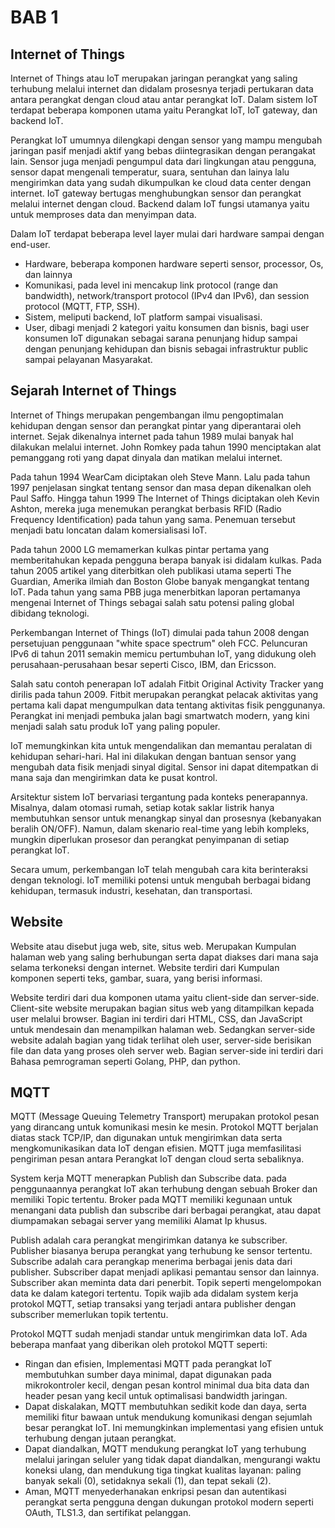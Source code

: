 # BAB 1

## Internet of Things

Internet of Things atau IoT merupakan jaringan perangkat yang saling terhubung melalui internet dan didalam prosesnya terjadi pertukaran data antara perangkat dengan cloud atau antar perangkat IoT. Dalam sistem IoT terdapat beberapa komponen utama yaitu Perangkat IoT, IoT gateway, dan backend IoT. 

Perangkat IoT umumnya dilengkapi dengan sensor yang mampu mengubah jaringan pasif menjadi aktif yang bebas diintegrasikan dengan perangakat lain. Sensor juga menjadi pengumpul data dari lingkungan atau pengguna, sensor dapat mengenali temperatur, suara, sentuhan dan lainya lalu mengirimkan data yang sudah dikumpulkan ke cloud data center dengan internet.
IoT gateway bertugas menghubungkan sensor dan perangkat melalui internet dengan cloud. Backend dalam IoT fungsi utamanya yaitu untuk memproses data dan menyimpan data.

Dalam IoT terdapat beberapa level layer mulai dari hardware sampai dengan end-user.
-	Hardware, beberapa komponen hardware seperti sensor, processor, Os, dan lainnya
-	Komunikasi, pada level ini mencakup link protocol (range dan bandwidth), network/transport protocol (IPv4 dan IPv6), dan session protocol (MQTT, FTP, SSH).
-	Sistem, meliputi backend, IoT platform sampai visualisasi.
-	User, dibagi menjadi 2 kategori yaitu konsumen dan bisnis, bagi user konsumen IoT digunakan sebagai sarana penunjang hidup sampai dengan penunjang kehidupan dan bisnis sebagai infrastruktur public sampai pelayanan Masyarakat.

## Sejarah Internet of Things

Internet of Things merupakan pengembangan ilmu pengoptimalan kehidupan dengan sensor dan perangkat pintar yang diperantarai oleh internet. Sejak dikenalnya internet pada tahun 1989 mulai banyak hal dilakukan melalui internet. John Romkey pada tahun 1990 menciptakan alat pemanggang roti yang dapat dinyala dan matikan melalui internet.

Pada tahun 1994 WearCam diciptakan oleh Steve Mann. Lalu pada tahun 1997 penjelasan singkat tentang sensor dan masa depan dikenalkan oleh Paul Saffo. Hingga tahun 1999 The Internet of Things diciptakan oleh Kevin Ashton, mereka juga menemukan perangkat berbasis RFID (Radio Frequency Identification) pada tahun yang sama. Penemuan tersebut menjadi batu loncatan dalam komersialisasi IoT.

Pada tahun 2000 LG memamerkan kulkas pintar pertama yang memberitahukan kepada pengguna berapa banyak isi didalam kulkas. Pada tahun 2005 artikel yang diterbitkan oleh publikasi utama seperti The Guardian, Amerika ilmiah dan Boston Globe banyak mengangkat tentang IoT. Pada tahun yang sama PBB juga menerbitkan laporan pertamanya mengenai Internet of Things sebagai salah satu potensi paling global dibidang teknologi. 

Perkembangan Internet of Things (IoT) dimulai pada tahun 2008 dengan persetujuan penggunaan "white space spectrum" oleh FCC. Peluncuran IPv6 di tahun 2011 semakin memicu pertumbuhan IoT, yang didukung oleh perusahaan-perusahaan besar seperti Cisco, IBM, dan Ericsson.

Salah satu contoh penerapan IoT adalah Fitbit Original Activity Tracker yang dirilis pada tahun 2009. Fitbit merupakan perangkat pelacak aktivitas yang pertama kali dapat mengumpulkan data tentang aktivitas fisik penggunanya. Perangkat ini menjadi pembuka jalan bagi smartwatch modern, yang kini menjadi salah satu produk IoT yang paling populer.

IoT memungkinkan kita untuk mengendalikan dan memantau peralatan di kehidupan sehari-hari. Hal ini dilakukan dengan bantuan sensor yang mengubah data fisik menjadi sinyal digital. Sensor ini dapat ditempatkan di mana saja dan mengirimkan data ke pusat kontrol.

Arsitektur sistem IoT bervariasi tergantung pada konteks penerapannya. Misalnya, dalam otomasi rumah, setiap kotak saklar listrik hanya membutuhkan sensor untuk menangkap sinyal dan prosesnya (kebanyakan beralih ON/OFF). Namun, dalam skenario real-time yang lebih kompleks, mungkin diperlukan prosesor dan perangkat penyimpanan di setiap perangkat IoT.

Secara umum, perkembangan IoT telah mengubah cara kita berinteraksi dengan teknologi. IoT memiliki potensi untuk mengubah berbagai bidang kehidupan, termasuk industri, kesehatan, dan transportasi.

##	Website

Website atau disebut juga web, site, situs web. Merupakan Kumpulan halaman web yang saling berhubungan serta dapat diakses dari mana saja selama terkoneksi dengan internet. Website terdiri dari Kumpulan komponen seperti teks, gambar, suara, yang berisi informasi.

Website terdiri dari dua komponen utama yaitu client-side dan server-side. Client-site website merupakan bagian situs web yang ditampilkan kepada user melalui browser. Bagian ini terdiri dari HTML, CSS, dan JavaScript untuk mendesain dan menampilkan halaman web. Sedangkan server-side website adalah bagian yang tidak terlihat oleh user, server-side berisikan file dan data yang proses oleh server web. Bagian server-side ini terdiri dari Bahasa pemrograman seperti Golang, PHP, dan python.

##	MQTT

MQTT (Message Queuing Telemetry Transport) merupakan protokol pesan yang dirancang untuk komunikasi mesin ke mesin. Protokol MQTT berjalan diatas stack TCP/IP, dan digunakan untuk mengirimkan data serta mengkomunikasikan data IoT dengan efisien. MQTT juga memfasilitasi pengiriman pesan antara Perangkat IoT dengan cloud serta sebaliknya.

System kerja MQTT menerapkan Publish dan Subscribe data. pada penggunaannya perangkat IoT akan terhubung dengan sebuah Broker dan memiliki Topic tertentu. Broker pada MQTT memiliki kegunaan untuk menangani data publish dan subscribe dari berbagai perangkat, atau dapat diumpamakan sebagai server yang memiliki Alamat Ip khusus.

Publish adalah cara perangkat mengirimkan datanya ke subscriber. Publisher biasanya berupa perangkat yang terhubung ke sensor tertentu. Subscribe adalah cara perangkap menerima berbagai jenis data dari publisher. Subscriber dapat menjadi aplikasi pemantau sensor dan lainnya. Subscriber akan meminta data dari penerbit. Topik seperti mengelompokan data ke dalam kategori tertentu. Topik wajib ada didalam system kerja protokol MQTT, setiap transaksi yang terjadi antara publisher dengan subscriber memerlukan topik tertentu. 

Protokol MQTT sudah menjadi standar untuk mengirimkan data IoT. Ada beberapa manfaat yang diberikan oleh protokol MQTT seperti:
-	Ringan dan efisien, Implementasi MQTT pada perangkat IoT membutuhkan sumber daya minimal, dapat digunakan pada mikrokontroler kecil, dengan pesan kontrol minimal dua bita data dan header pesan yang kecil untuk optimalisasi bandwidth jaringan.
-	Dapat diskalakan, MQTT membutuhkan sedikit kode dan daya, serta memiliki fitur bawaan untuk mendukung komunikasi dengan sejumlah besar perangkat IoT. Ini memungkinkan implementasi yang efisien untuk terhubung dengan jutaan perangkat.
-	Dapat diandalkan, MQTT mendukung perangkat IoT yang terhubung melalui jaringan seluler yang tidak dapat diandalkan, mengurangi waktu koneksi ulang, dan mendukung tiga tingkat kualitas layanan: paling banyak sekali (0), setidaknya sekali (1), dan tepat sekali (2).
-	Aman, MQTT menyederhanakan enkripsi pesan dan autentikasi perangkat serta pengguna dengan dukungan protokol modern seperti OAuth, TLS1.3, dan sertifikat pelanggan.
